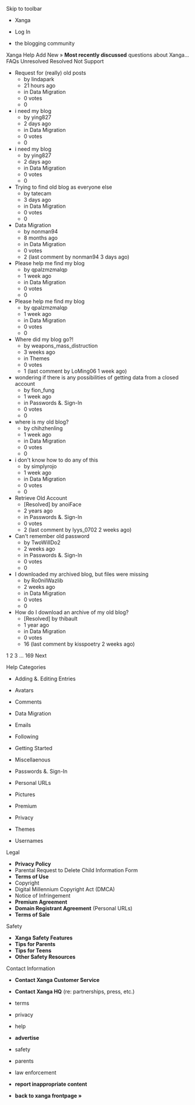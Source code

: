 Skip to toolbar

*   Xanga

*   Log In

*   the blogging community

Xanga Help Add New » **Most recently discussed** questions about Xanga… FAQs Unresolved Resolved Not Support

*   Request for (really) old posts
    *   by lindapark
    *   21 hours ago
    *   in Data Migration
    *   0 votes
    *   0
*   i need my blog
    *   by ying827
    *   2 days ago
    *   in Data Migration
    *   0 votes
    *   0
*   i need my blog
    *   by ying827
    *   2 days ago
    *   in Data Migration
    *   0 votes
    *   0
*   Trying to find old blog as everyone else
    *   by tatecam
    *   3 days ago
    *   in Data Migration
    *   0 votes
    *   0
*   Data Migration
    *   by nonman94
    *   8 months ago
    *   in Data Migration
    *   0 votes
    *   2 (last comment by nonman94 3 days ago)
*   Please help me find my blog
    *   by qpalzmzmalqp
    *   1 week ago
    *   in Data Migration
    *   0 votes
    *   0
*   Please help me find my blog
    *   by qpalzmzmalqp
    *   1 week ago
    *   in Data Migration
    *   0 votes
    *   0
*   Where did my blog go?!
    *   by weapons\_mass\_distruction
    *   3 weeks ago
    *   in Themes
    *   0 votes
    *   1 (last comment by LoMing06 1 week ago)
*   wondering if there is any possibilities of getting data from a closed account
    *   by fion\_fung
    *   1 week ago
    *   in Passwords &. Sign-In
    *   0 votes
    *   0
*   where is my old blog?
    *   by chihzhenling
    *   1 week ago
    *   in Data Migration
    *   0 votes
    *   0
*   i don't know how to do any of this
    *   by simplyrojo
    *   1 week ago
    *   in Data Migration
    *   0 votes
    *   0
*   Retrieve Old Account
    *   \[Resolved\] by anoiFace
    *   2 years ago
    *   in Passwords &. Sign-In
    *   0 votes
    *   2 (last comment by lyys\_0702 2 weeks ago)
*   Can't remember old password
    *   by TwoWillDo2
    *   2 weeks ago
    *   in Passwords &. Sign-In
    *   0 votes
    *   0
*   I downloaded my archived blog, but files were missing
    *   by Ro0nilWazlib
    *   2 weeks ago
    *   in Data Migration
    *   0 votes
    *   0
*   How do I download an archive of my old blog?
    *   \[Resolved\] by thibault
    *   1 year ago
    *   in Data Migration
    *   0 votes
    *   16 (last comment by kisspoetry 2 weeks ago)

1 2 3 ... 169 Next

Help Categories

*   Adding &. Editing Entries
*   Avatars
*   Comments
*   Data Migration
*   Emails
*   Following
*   Getting Started
*   Miscellaenous

*   Passwords &. Sign-In
*   Personal URLs
*   Pictures
*   Premium
*   Privacy
*   Themes
*   Usernames

Legal

*   **Privacy Policy**
*   Parental Request to Delete Child Information Form
*   **Terms of Use**
*   Copyright
*   Digital Millennium Copyright Act (DMCA)
*   Notice of Infringement
*   **Premium Agreement**
*   **Domain Registrant Agreement** (Personal URLs)
*   **Terms of Sale**

Safety

*   **Xanga Safety Features**
*   **Tips for Parents**
*   **Tips for Teens**
*   **Other Safety Resources**

Contact Information

*   **Contact Xanga Customer Service**
*   **Contact Xanga HQ** (re: partnerships, press, etc.)

*   terms
*   privacy
*   help
*   **advertise**

*   safety
*   parents
*   law enforcement
*   **report inappropriate content**

*   **back to xanga frontpage »**